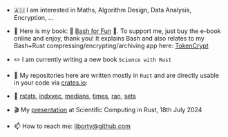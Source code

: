 - 🇦🇺 I am interested in Maths, Algorithm Design, Data Analysis, Encryption, ... 
- :book: Here is my book: 🔖 [Bash for Fun](https://leanpub.com/bashforfun) :bookmark:. To support me, just buy the e-book online and enjoy, thank you! It explains Bash and also relates to my Bash+Rust compressing/encrypting/archiving app here: [TokenCrypt](https://github.com/liborty/TokenCrypt)
- ✏️ I am currently writing a new book `Science with Rust`
- 💞️ My repositories here are written mostly in `Rust` and are directly usable in your code via [crates.io](https://crates.io):
- 🔗 [rstats](https://crates.io/crates/rstats),  [indxvec](https://crates.io/crates/indxvec),  [medians](https://crates.io/crates/medians),  [times](https://crates.io/crates/times),  [ran](https://crates.io/crates/ran),  [sets](https://crates.io/crates/sets)
- :clapper: My [presentation](https://www.youtube.com/watch?v=SMYhJQz1iEE&t=624s) at Scientific Computing in Rust, 18th July 2024
  
- 📫 How to reach me: liborty@github.com
